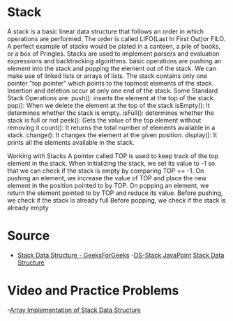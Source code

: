 # Stack

A stack is a basic linear data structure that follows an order in which operations are performed. The order is called LIFO(Last In First Out)or FILO.
A perfect example of stacks would be plated in a canteen, a pile of books, or a box of Pringles.
Stacks are used to implement parsers and evaluation expressions and backtracking algorithms. basic operations are pushing an element into the stack and popping the element out of the stack.
We can make use of linked lists or arrays of lists. The stack contains only one pointer
"top pointer" which points to the topmost elements of the stack. Insertion and deletion occur at only one end of the stack.
Some Standard Stack Operations are:
push(): inserts the element at the top of the stack.
pop(): When we delete the element at the top of the stack
isEmpty(): It determines whether the stack is empty.
isFull(): determines whether the stack is full or not
peek(): Gets the value of the top element without removing it
count(): It returns the total number of elements available in a stack.
change(): It changes the element at the given position.
display(): It prints all the elements available in the stack.

Working with Stacks
    A pointer called TOP is used to keep track of the top element in the stack.
    When initializing the stack, we set its value to -1 so that we can check if the stack is empty by comparing TOP == -1.
    On pushing an element, we increase the value of TOP and place the new element in the position pointed to by TOP.
    On popping an element, we return the element pointed to by TOP and reduce its value.
    Before pushing, we check if the stack is already full
    Before popping, we check if the stack is already empty



# Source

- [Stack Data Structure - GeeksForGeeks](https://www.geeksforgeeks.org/stack-data-structure/) -[DS-Stack JavaPoint](https://www.javatpoint.com/data-structure-stack)
[Stack Data Structure](https://www.programiz.com/dsa/stack)

# Video and Practice Problems

-[Array Implementation of Stack Data Structure](https://youtu.be/sFVxsglODoo)
